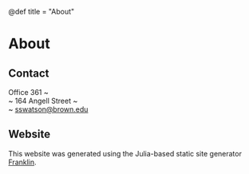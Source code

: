 @def title = "About"

# About

## Contact

Office 361  ~~~<br/>~~~
164 Angell Street  ~~~<br/>~~~
sswatson@brown.edu

## Website

This website was generated using the Julia-based static site generator [Franklin](https://franklinjl.org).
